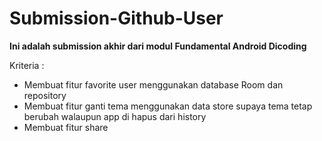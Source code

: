 # Submission-Github-User

**Ini adalah submission akhir dari modul Fundamental Android Dicoding**

Kriteria :

- Membuat fitur favorite user
  menggunakan database Room dan repository
- Membuat fitur ganti tema
  menggunakan data store supaya tema tetap berubah walaupun app di hapus dari history
- Membuat fitur share
  
